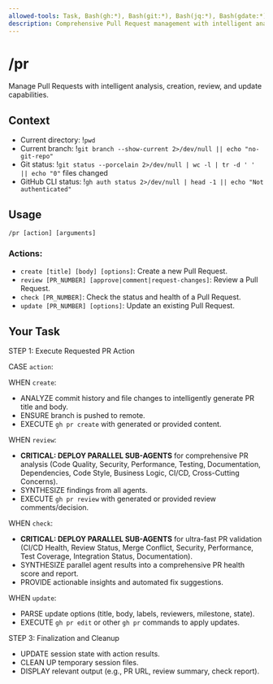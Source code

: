 ```yaml
---
allowed-tools: Task, Bash(gh:*), Bash(git:*), Bash(jq:*), Bash(gdate:*), Bash(osascript:*), Read, Write, Grep
description: Comprehensive Pull Request management with intelligent analysis and automation.
---
```


# /pr

Manage Pull Requests with intelligent analysis, creation, review, and update capabilities.

## Context

- Current directory: !`pwd`
- Current branch: !`git branch --show-current 2>/dev/null || echo "no-git-repo"`
- Git status: !`git status --porcelain 2>/dev/null | wc -l | tr -d ' ' || echo "0"` files changed
- GitHub CLI status: !`gh auth status 2>/dev/null | head -1 || echo "Not authenticated"`

## Usage

```
/pr [action] [arguments]
```

### Actions:

- `create [title] [body] [options]`: Create a new Pull Request.
- `review [PR_NUMBER] [approve|comment|request-changes]`: Review a Pull Request.
- `check [PR_NUMBER]`: Check the status and health of a Pull Request.
- `update [PR_NUMBER] [options]`: Update an existing Pull Request.

## Your Task

STEP 1: Execute Requested PR Action

CASE `action`:

WHEN `create`:

- ANALYZE commit history and file changes to intelligently generate PR title and body.
- ENSURE branch is pushed to remote.
- EXECUTE `gh pr create` with generated or provided content.

WHEN `review`:

- **CRITICAL: DEPLOY PARALLEL SUB-AGENTS** for comprehensive PR analysis (Code Quality, Security, Performance, Testing, Documentation, Dependencies, Code Style, Business Logic, CI/CD, Cross-Cutting Concerns).
- SYNTHESIZE findings from all agents.
- EXECUTE `gh pr review` with generated or provided review comments/decision.

WHEN `check`:

- **CRITICAL: DEPLOY PARALLEL SUB-AGENTS** for ultra-fast PR validation (CI/CD Health, Review Status, Merge Conflict, Security, Performance, Test Coverage, Integration Status, Documentation).
- SYNTHESIZE parallel agent results into a comprehensive PR health score and report.
- PROVIDE actionable insights and automated fix suggestions.

WHEN `update`:

- PARSE update options (title, body, labels, reviewers, milestone, state).
- EXECUTE `gh pr edit` or other `gh pr` commands to apply updates.

STEP 3: Finalization and Cleanup

- UPDATE session state with action results.
- CLEAN UP temporary session files.
- DISPLAY relevant output (e.g., PR URL, review summary, check report).
